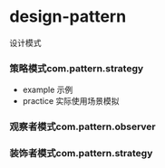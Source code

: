 # design-pattern

设计模式

### 策略模式com.pattern.strategy  
- example 示例  
- practice 实际使用场景模拟

### 观察者模式com.pattern.observer

### 装饰者模式com.pattern.strategy